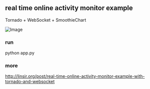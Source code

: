 ## real time online activity monitor example

Tornado + WebSocket + SmoothieChart

![Image](https://raw.githubusercontent.com/vi5i0n/rsp-monitor/master/raspberry-monitor.png)

### run

   python app.py

### more
<http://linsir.org/post/real-time-online-activity-monitor-example-with-tornado-and-websocket>
